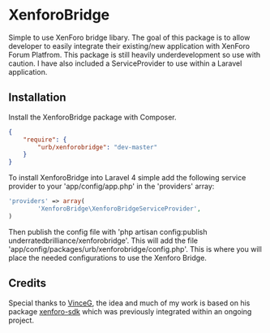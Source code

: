 XenforoBridge
=============

Simple to use XenForo bridge libary. The goal of this package is to allow developer to easily integrate their existing/new application with XenForo Forum Platfrom. This package is still heavily underdevelopment so use with caution. I have also included a ServiceProvider to use within a Laravel application.

Installation
------------

Install the XenforoBridge package with Composer.

```json
{
    "require": {
        "urb/xenforobridge": "dev-master"
    }
}
```

To install XenforoBridge into Laravel 4 simple add the following service provider to your 'app/config/app.php' in the 'providers' array:

```php
'providers' => array(
		'XenforoBridge\XenforoBridgeServiceProvider',
)

```
Then publish the config file with 'php artisan config:publish underratedbrilliance/xenforobridge'. This will add the file 'app/config/packages/urb/xenforobridge/config.php'. This is where you will place the needed configurations to use the Xenforo Bridge.

Credits
-------

Special thanks to [VinceG](https://github.com/VinceG), the idea and much of my work is based on his package [xenforo-sdk](https://github.com/VinceG/xenforo-sdk) which was previously integrated within an ongoing project.
